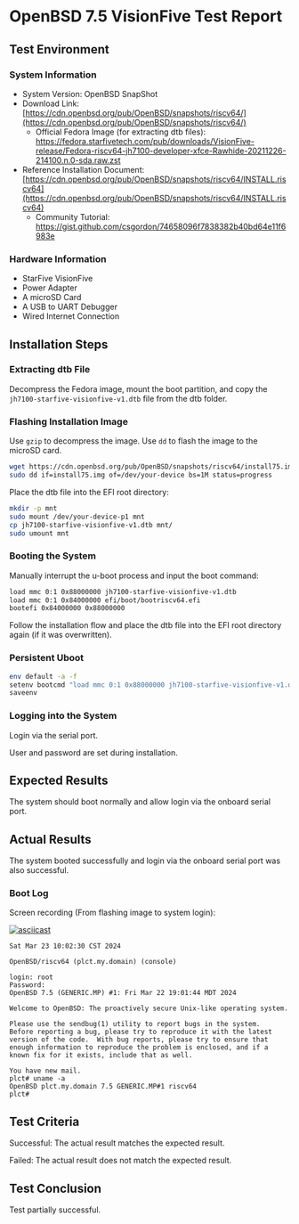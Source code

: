 # OpenBSD 7.5 VisionFive Test Report

## Test Environment

### System Information

- System Version: OpenBSD SnapShot
- Download Link: [https://cdn.openbsd.org/pub/OpenBSD/snapshots/riscv64/](https://cdn.openbsd.org/pub/OpenBSD/snapshots/riscv64/)
    - Official Fedora Image (for extracting dtb files): https://fedora.starfivetech.com/pub/downloads/VisionFive-release/Fedora-riscv64-jh7100-developer-xfce-Rawhide-20211226-214100.n.0-sda.raw.zst
- Reference Installation Document: [https://cdn.openbsd.org/pub/OpenBSD/snapshots/riscv64/INSTALL.riscv64](https://cdn.openbsd.org/pub/OpenBSD/snapshots/riscv64/INSTALL.riscv64)
    - Community Tutorial: https://gist.github.com/csgordon/74658096f7838382b40bd64e11f6983e

### Hardware Information

- StarFive VisionFive
- Power Adapter
- A microSD Card
- A USB to UART Debugger
- Wired Internet Connection

## Installation Steps

### Extracting dtb File

Decompress the Fedora image, mount the boot partition, and copy the `jh7100-starfive-visionfive-v1.dtb` file from the dtb folder.

### Flashing Installation Image

Use `gzip` to decompress the image.
Use `dd` to flash the image to the microSD card.

```bash
wget https://cdn.openbsd.org/pub/OpenBSD/snapshots/riscv64/install75.img
sudo dd if=install75.img of=/dev/your-device bs=1M status=progress
```

Place the dtb file into the EFI root directory:

```bash
mkdir -p mnt
sudo mount /dev/your-device-p1 mnt
cp jh7100-starfive-visionfive-v1.dtb mnt/
sudo umount mnt
```

### Booting the System

Manually interrupt the u-boot process and input the boot command:
```bash
load mmc 0:1 0x88000000 jh7100-starfive-visionfive-v1.dtb
load mmc 0:1 0x84000000 efi/boot/bootriscv64.efi
bootefi 0x84000000 0x88000000
```

Follow the installation flow and place the dtb file into the EFI root directory again (if it was overwritten).

### Persistent Uboot

```bash
env default -a -f
setenv bootcmd "load mmc 0:1 0x88000000 jh7100-starfive-visionfive-v1.dtb; load mmc 0:1 0x84000000 efi/boot/bootriscv64.efi; bootefi 0x84000000 0x88000000"
saveenv
```

### Logging into the System

Login via the serial port.

User and password are set during installation.

## Expected Results

The system should boot normally and allow login via the onboard serial port.

## Actual Results

The system booted successfully and login via the onboard serial port was also successful.

### Boot Log

Screen recording (From flashing image to system login):

[![asciicast](https://asciinema.org/a/dNtdx7un7CxaAbKEqeFsWF9Cw.svg)](https://asciinema.org/a/dNtdx7un7CxaAbKEqeFsWF9Cw)

```log
Sat Mar 23 10:02:30 CST 2024

OpenBSD/riscv64 (plct.my.domain) (console)

login: root
Password:
OpenBSD 7.5 (GENERIC.MP) #1: Fri Mar 22 19:01:44 MDT 2024

Welcome to OpenBSD: The proactively secure Unix-like operating system.

Please use the sendbug(1) utility to report bugs in the system.
Before reporting a bug, please try to reproduce it with the latest
version of the code.  With bug reports, please try to ensure that
enough information to reproduce the problem is enclosed, and if a
known fix for it exists, include that as well.

You have new mail.
plct# uname -a
OpenBSD plct.my.domain 7.5 GENERIC.MP#1 riscv64
plct# 

```

## Test Criteria

Successful: The actual result matches the expected result.

Failed: The actual result does not match the expected result.

## Test Conclusion

Test partially successful.
